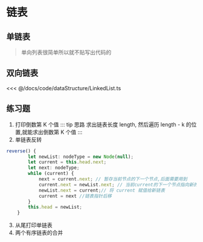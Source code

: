 # 链表

## 单链表

> 单向列表很简单所以就不贴写出代码的

## 双向链表
<<< @/docs/code/dataStructure/LinkedList.ts

## 练习题
1. 打印倒数第 K 个值
::: tip 思路
求出链表长度 length, 然后遍历 length - k 的位置,就能求出倒数第 K 个值
:::
2. 单链表反转

``` typescript
reverse() {
        let newList: nodeType = new Node(null);
        let current = this.head.next;
        let next: nodeType;
        while (current) {
            next = current.next; // 暂存当前节点的下一个节点,后面需要用到
            current.next = newList.next; // 当前current的下一个节点指向新的节点的最前端
            newList.next = current;// 将 current 赋值给新链表
            current = next //链表指针后移
        }
        this.head = newList;
    }
```

3. 从尾打印单链表
4. 两个有序链表的合并
